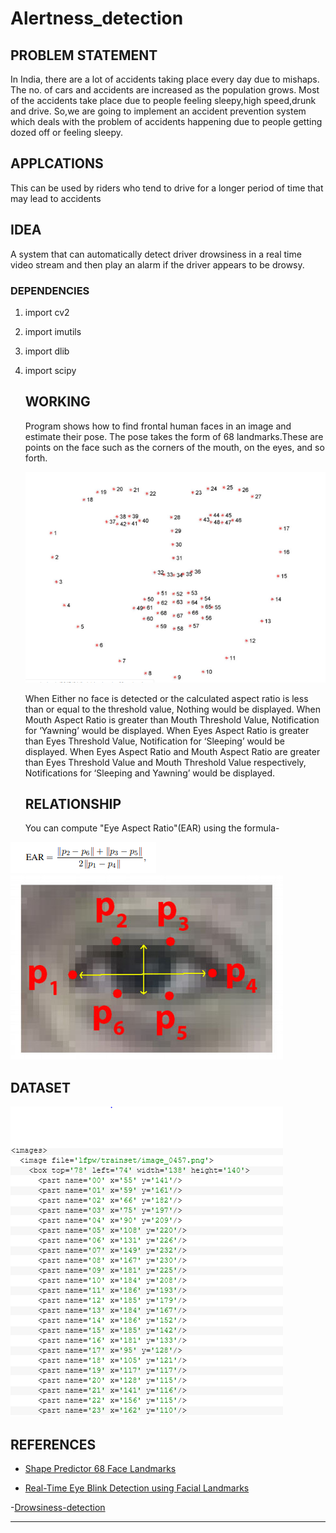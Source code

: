 # Alertness_detection

   ## **PROBLEM STATEMENT**
   In India, there are a lot of accidents taking place every day due to mishaps. The no. of cars and accidents are increased as    the population grows. Most of the accidents take place due to people  feeling sleepy,high speed,drunk and drive.
   So,we are going to implement an accident prevention system which deals with the problem of accidents happening due to people    getting dozed off or feeling sleepy. 
   
   ## **APPLCATIONS**
This can be used by riders who tend to drive for a longer period of time that may lead to accidents

   
   ## **IDEA**
   A system that can automatically detect driver drowsiness in a real time video stream and then play an alarm if the driver      appears to be drowsy.
   
   ### **DEPENDENCIES**

1) import cv2
2) import imutils
3) import dlib
4) import scipy

   
   ## **WORKING**
   Program shows how to find frontal human faces in an image and estimate their pose. 
   The pose takes the form of 68 landmarks.These are points on the face such as the corners of the mouth, on the eyes, and so forth.
   
   
   <img src="https://github.com/srss-BIProject/Alertness_detection/blob/master/shape.PNG">
   
   When Either no face is detected or the calculated aspect ratio is less than or equal to the threshold value, Nothing would be       displayed.
   When Mouth Aspect Ratio is greater than Mouth Threshold Value, Notification for ‘Yawning’ would be displayed.
   When Eyes Aspect Ratio is greater than Eyes Threshold Value, Notification for ‘Sleeping’ would be displayed. 
   When Eyes Aspect Ratio and Mouth Aspect Ratio are greater than Eyes Threshold Value and Mouth Threshold Value respectively,    Notifications for ‘Sleeping and Yawning’ would be displayed.
   
   ## **RELATIONSHIP**
   You can compute "Eye Aspect Ratio"(EAR) using the formula-
   
   
  <img src="https://github.com/srss-BIProject/Alertness_detection/blob/master/Ear.PNG">
  
  <img src="https://github.com/srss-BIProject/Alertness_detection/blob/master/eye1.jpg">
  
   
   ## **DATASET**
  
  <img src="https://github.com/srss-BIProject/Alertness_detection/blob/master/dataset1.PNG">
  
  ##  **REFERENCES**
  - [Shape Predictor 68 Face Landmarks](http://dlib.net/face_landmark_detection.py.html)
  
  
  - [Real-Time Eye Blink Detection using Facial Landmarks](https://vision.fe.uni-lj.si/cvww2016/proceedings/papers/05.pdf)
  
   -[Drowsiness-detection](https://www.pyimagesearch.com/2017/05/08/drowsiness-detection-opencv/)
   
 
   


----------------------------------------------
   
